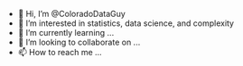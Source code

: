 - 👋 Hi, I’m @ColoradoDataGuy
- 👀 I’m interested in statistics, data science, and complexity
- 🌱 I’m currently learning ...
- 💞️ I’m looking to collaborate on ...
- 📫 How to reach me ...

<!---
ColoradoDataGuy/ColoradoDataGuy is a ✨ special ✨ repository because its `README.md` (this file) appears on your GitHub profile.
You can click the Preview link to take a look at your changes.
--->
